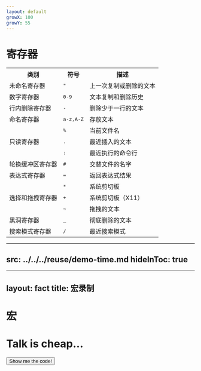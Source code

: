 ```yaml
---
layout: default
growX: 100
growY: 55
---
```


# 寄存器

<div class="text-3">

<table summary="special registers" border="0" cellspacing="0" cellpadding="0">
		<tr><th>类别</th><th>符号</th><th>描述</th></tr>
		<tr><td>未命名寄存器</td><td><kbd>"</kbd></td><td>上一次复制或删除的文本</td></tr>
		<tr><td>数字寄存器</td><td><kbd>0-9</kbd></td><td>文本复制和删除历史</td></tr>
		<tr><td>行内删除寄存器</td><td><kbd>-</kbd></td><td>删除少于一行的文本</td></tr>
		<tr><td>命名寄存器</td><td><kbd>a-z,A-Z</kbd></td><td>存放文本</td></tr>
		<tr><td rowspan="3">只读寄存器</td><td><kbd>%</kbd></td><td>当前文件名</td></tr>
		<tr><td><kbd>.</kbd></td><td>最近插入的文本</td></tr>
		<tr><td><kbd>:</kbd></td><td>最近执行的命令行</td></tr>
		<tr><td>轮换缓冲区寄存器</td><td><kbd>#</kbd></td><td>交替文件的名字</td></tr>
		<tr><td>表达式寄存器</td><td><kbd>=</kbd></td><td>返回表达式结果</td></tr>
		<tr><td rowspan="3">选择和拖拽寄存器</td><td><kbd>*</kbd></td><td>系统剪切板</td></tr>
		<tr><td><kbd>+</kbd></td><td>系统剪切板（X11）</td></tr>
		<tr><td><kbd>~</kbd></td><td>拖拽的文本</td></tr>
		<tr><td>黑洞寄存器</td><td><kbd>_</kbd></td><td>彻底删除的文本</td></tr>
		<tr><td>搜索模式寄存器</td><td><kbd>/</kbd></td><td>最近搜索模式</td></tr>
	</table>

</div>

<style>
.slidev-layout td, .slidev-layout th {
  padding: 0px;
  padding-top: 5px;
  padding-bottom: 5px;
}
</style>

<!-- 

寄存器就是存储文本的地方。我们常用的 **复制** 操作就是把文本存储到寄存器，**粘贴** 操作就是把文本从寄存器中读出来。

演示 mark

-->

---
src: ../../../reuse/demo-time.md
hideInToc: true
---

---
layout: fact
title: 宏录制
---

# 宏

# Talk is cheap...

<div @click="$slidev.nav.next()">
<button class="mt6 opacity-100 bg-#914796 hover:bg-#b475ba px4 py1.5 rounded-full border-none! shadow inline-flex items-center gap1 transition">Show me the code!</button>
</div>

